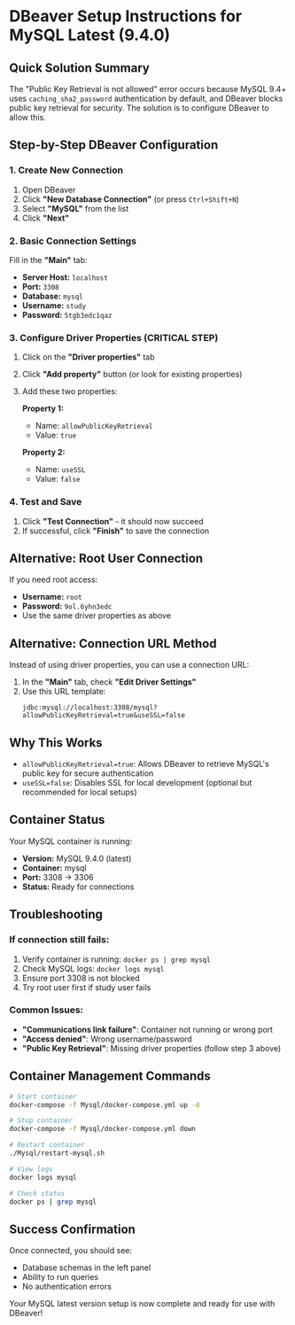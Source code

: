# DBeaver Setup Instructions for MySQL Latest (9.4.0)

## Quick Solution Summary
The "Public Key Retrieval is not allowed" error occurs because MySQL 9.4+ uses `caching_sha2_password` authentication by default, and DBeaver blocks public key retrieval for security. The solution is to configure DBeaver to allow this.

## Step-by-Step DBeaver Configuration

### 1. Create New Connection
1. Open DBeaver
2. Click **"New Database Connection"** (or press `Ctrl+Shift+N`)
3. Select **"MySQL"** from the list
4. Click **"Next"**

### 2. Basic Connection Settings
Fill in the **"Main"** tab:
- **Server Host:** `localhost`
- **Port:** `3308`
- **Database:** `mysql`
- **Username:** `study`
- **Password:** `5tgb3edc1qaz`

### 3. Configure Driver Properties (CRITICAL STEP)
1. Click on the **"Driver properties"** tab
2. Click **"Add property"** button (or look for existing properties)
3. Add these two properties:

   **Property 1:**
   - Name: `allowPublicKeyRetrieval`
   - Value: `true`

   **Property 2:**
   - Name: `useSSL`
   - Value: `false`

### 4. Test and Save
1. Click **"Test Connection"** - it should now succeed
2. If successful, click **"Finish"** to save the connection

## Alternative: Root User Connection
If you need root access:
- **Username:** `root`
- **Password:** `9ol.6yhn3edc`
- Use the same driver properties as above

## Alternative: Connection URL Method
Instead of using driver properties, you can use a connection URL:

1. In the **"Main"** tab, check **"Edit Driver Settings"**
2. Use this URL template:
   ```
   jdbc:mysql://localhost:3308/mysql?allowPublicKeyRetrieval=true&useSSL=false
   ```

## Why This Works
- `allowPublicKeyRetrieval=true`: Allows DBeaver to retrieve MySQL's public key for secure authentication
- `useSSL=false`: Disables SSL for local development (optional but recommended for local setups)

## Container Status
Your MySQL container is running:
- **Version:** MySQL 9.4.0 (latest)
- **Container:** mysql
- **Port:** 3308 → 3306
- **Status:** Ready for connections

## Troubleshooting

### If connection still fails:
1. Verify container is running: `docker ps | grep mysql`
2. Check MySQL logs: `docker logs mysql`
3. Ensure port 3308 is not blocked
4. Try root user first if study user fails

### Common Issues:
- **"Communications link failure"**: Container not running or wrong port
- **"Access denied"**: Wrong username/password
- **"Public Key Retrieval"**: Missing driver properties (follow step 3 above)

## Container Management Commands
```bash
# Start container
docker-compose -f Mysql/docker-compose.yml up -d

# Stop container
docker-compose -f Mysql/docker-compose.yml down

# Restart container
./Mysql/restart-mysql.sh

# View logs
docker logs mysql

# Check status
docker ps | grep mysql
```

## Success Confirmation
Once connected, you should see:
- Database schemas in the left panel
- Ability to run queries
- No authentication errors

Your MySQL latest version setup is now complete and ready for use with DBeaver!
